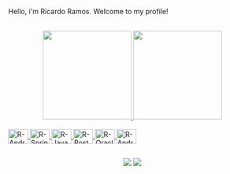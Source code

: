 Hello, i'm Ricardo Ramos. Welcome to my profile!

<br>
<div align="center">
   <a href="https://github.com/ricardo-ramos-moura">
      <img height="180em" src="https://github-readme-stats.vercel.app/api?username=ricardo-ramos-moura&show_icons=true&theme=dark&include_all_commits=true&count_private=true"/>
      <img height="180em" src="https://github-readme-stats.vercel.app/api/top-langs/?username=ricardo-ramos-moura&layout=compact&langs_count=7&theme=dark"/>
</div>
<div style="display: inline_block"><br>  
<img align="center" alt="R-AndroidStudio" height="30" width="40" src="https://cdn.jsdelivr.net/gh/devicons/devicon/icons/androidstudio/androidstudio-original.svg">
<img align="center" alt="R-Spring" height="30" width="40" src="https://cdn.jsdelivr.net/gh/devicons/devicon/icons/spring/spring-original-wordmark.svg">          
<img align="center" alt="R-Java" height="30" width="40" src="https://cdn.jsdelivr.net/gh/devicons/devicon/icons/java/java-original-wordmark.svg">  
<img align="center" alt="R-Postgres" height="30" width="40" src="https://cdn.jsdelivr.net/gh/devicons/devicon/icons/postgresql/postgresql-original-wordmark.svg">  
<img align="center" alt="R-Oracle" height="30" width="40" src="https://cdn.jsdelivr.net/gh/devicons/devicon/icons/oracle/oracle-original.svg" >  
<img align="center" alt="R-Android" height="30" width="40"  src="https://cdn.jsdelivr.net/gh/devicons/devicon/icons/android/android-original.svg">
</div>
  
  ##
 
<div align="center">
<a href="https://instagram.com/ricardoramosdrums" target="_blank"><img src="https://img.shields.io/badge/-Instagram-%23E4405F?style=for-the-badge&logo=instagram&logoColor=white" target="_blank"></a>  
<a href="https://www.linkedin.com/in/ricardo-ramos-moura" target="_blank"><img src="https://img.shields.io/badge/-LinkedIn-%230077B5?style=for-the-badge&logo=linkedin&logoColor=white" target="_blank"></a> 
</center>
</div>
